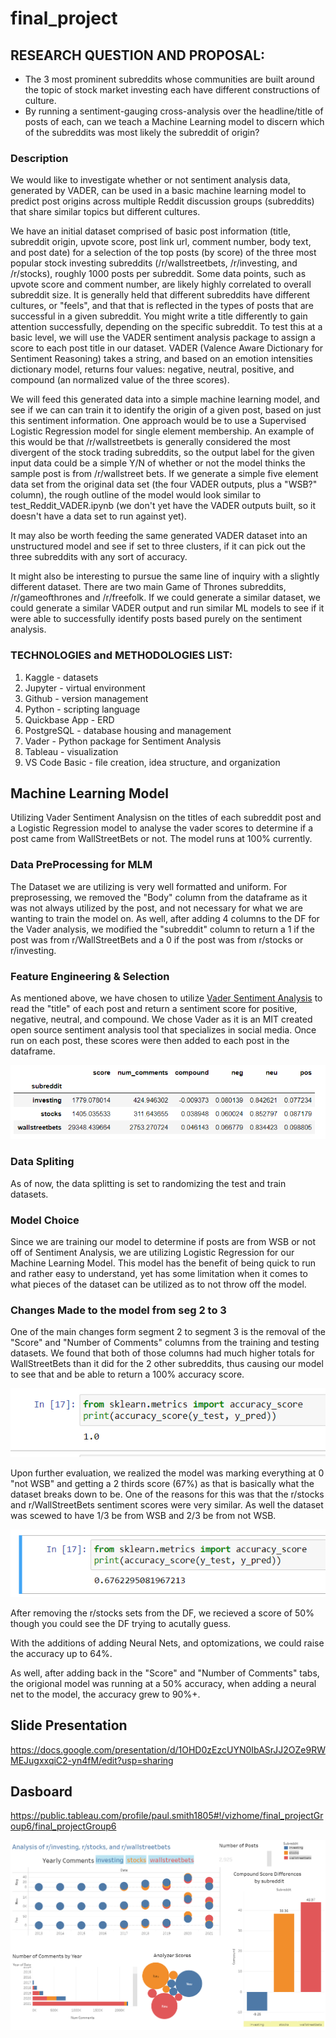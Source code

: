 # final_project

## RESEARCH QUESTION AND PROPOSAL:
- The 3 most prominent subreddits whose communities are built around the topic of stock market investing each have different constructions of culture. 
- By running a sentiment-gauging cross-analysis over the headline/title of posts of each, can we teach a Machine Learning model to discern which of the subreddits was most likely the subreddit of origin?


### Description 
We would like to investigate whether or not sentiment analysis data, generated by VADER, can be used in a basic machine learning model to predict post origins 
across multiple Reddit discussion groups (subreddits) that share similar topics but different cultures.

We have an initial dataset comprised of basic post information (title, subreddit origin, upvote score, post link url, comment number, body text, and post date)
for a selection of the top posts (by score) of the three most popular stock investing subreddits (/r/wallstreetbets, /r/investing, and /r/stocks), roughly 1000 
posts per subreddit. Some data points, such as upvote score and comment number, are likely highly correlated to overall subreddit size. It is generally held 
that different subreddits have different cultures, or "feels", and that that is reflected in the types of posts that are successful in a given subreddit. You 
might write a title differently to gain attention successfully, depending on the specific subreddit. To test this at a basic level, we will use the VADER 
sentiment analysis package to assign a score to each post title in our dataset. VADER (Valence Aware Dictionary for Sentiment Reasoning) takes a string, and 
based on an emotion intensities dictionary model, returns four values: negative, neutral, positive, and compound (an normalized value of the three scores). 

We will feed this generated data into a simple machine learning model, and see if we can can train it to identify the origin of a given post, based on just 
this sentiment information. One approach would be to use a Supervised Logistic Regression model for single element membership. An example of this would be 
that /r/wallstreetbets is generally considered the most divergent of the stock trading subreddits, so the output label for the given input data could be a 
simple Y/N of whether or not the model thinks the sample post is from /r/wallstreet bets. If we generate a simple five element data set from the original 
data set (the four VADER outputs, plus a "WSB?" column), the rough outline of the model would look similar to test_Reddit_VADER.ipynb (we don't yet have the 
VADER outputs built, so it doesn't have a data set to run against yet).

It may also be worth feeding the same generated VADER dataset into an unstructured model and see if set to three clusters, if it can pick out the three 
subreddits with any sort of accuracy. 

It might also be interesting to pursue the same line of inquiry with a slightly different dataset. There are two main Game of Thrones subreddits, /r/gameofthrones
and /r/freefolk. If we could generate a similar dataset, we could generate a similar VADER output and run similar ML models to see if it were able to successfully
identify posts based purely on the sentiment analysis. 

### TECHNOLOGIES and METHODOLOGIES LIST:
1. Kaggle - datasets
2. Jupyter - virtual environment
3. Github - version management
4. Python - scripting language
5. Quickbase App - ERD
6. PostgreSQL - database housing and management
7. Vader - Python package for Sentiment Analysis
8. Tableau - visualization
9. VS Code Basic - file creation, idea structure, and organization

## Machine Learning Model
Utilizing Vader Sentiment Analysisn on the titles of each subreddit post and a Logistic Regression model to analyse the vader scores to determine if a post came from WallStreetBets or not.  The model runs at 100% currently.

### Data PreProcessing for MLM
The Dataset we are utilizing is very well formatted and uniform.  For preprosessing, we removed the "Body" column from the dataframe as it was not always utilized by the post, and not necessary for what we are wanting to train the model on. As well, after adding 4 columns to the DF for the Vader analysis, we modified the "subreddit" column to return a 1 if the post was from r/WallStreetBets and a 0 if the post was from r/stocks or r/investing.
### Feature Engineering & Selection
As mentioned above, we have chosen to utilize [Vader Sentiment Analysis](https://github.com/cjhutto/vaderSentiment) to read the "title" of each post and return a sentiment score for positive, negative, neutral, and compound.  We chose Vader as it is an MIT created open source sentiment analysis tool that specializes in social media.  Once run on each post, these scores were then added to each post in the dataframe.

![](https://github.com/BooneyBeCoding/final_project/blob/main/Resources/sum%20of%20Vader%20for%20each%20subreddit.PNG)

### Data Spliting
As of now, the data splitting is set to randomizing the test and train datasets.  
### Model Choice
Since we are training our model to determine if posts are from WSB or not off of Sentiment Analysis, we are utilizing Logistic Regression for our Machine Learning Model.  This model has the benefit of being quick to run and rather easy to understand, yet has some limitation when it comes to what pieces of the dataset can be utilized as to not throw off the model.
### Changes Made to the model from seg 2 to 3
One of the main changes form segment 2 to segment 3 is the removal of the "Score" and "Number of Comments" columns from the training and testing datasets.  We found that both of those columns had much higher totals for WallStreetBets than it did for the 2 other subreddits, thus causing our model to see that and be able to return a 100% accuracy score.

![](https://github.com/BooneyBeCoding/final_project/blob/main/Resources/MLM%20total%20100%20percent.PNG)

Upon further evaluation, we realized the model was marking everything at 0 "not WSB" and getting a 2 thirds score (67%) as that is basically what the dataset breaks down to be. One of the reasons for this was that the r/stocks and r/WallStreetBets sentiment scores were very similar.  As well the dataset was scewed to have 1/3 be from WSB and 2/3 be from not WSB.

![](https://github.com/BooneyBeCoding/final_project/blob/main/Resources/MLM%20total%2068%20percent.PNG)

After removing the r/stocks sets from the DF, we recieved a score of 50% though you could see the DF trying to acutally guess.

With the additions of adding Neural Nets, and optomizations, we could raise the accuracy up to 64%.

As well, after adding back in the "Score" and "Number of Comments" tabs, the origional model was running at a 50% accuracy, when adding a neural net to the model, the accuracy grew to 90%+.

## Slide Presentation

https://docs.google.com/presentation/d/1OHD0zEzcUYN0IbASrJJ2OZe9RWMEJugxxqiC2-yn4fM/edit?usp=sharing

## Dasboard
https://public.tableau.com/profile/paul.smith1805#!/vizhome/final_projectGroup6/final_projectGroup6

![](https://github.com/BooneyBeCoding/final_project/blob/Smith-Branch-Pt4/dashboard_final.PNG)
